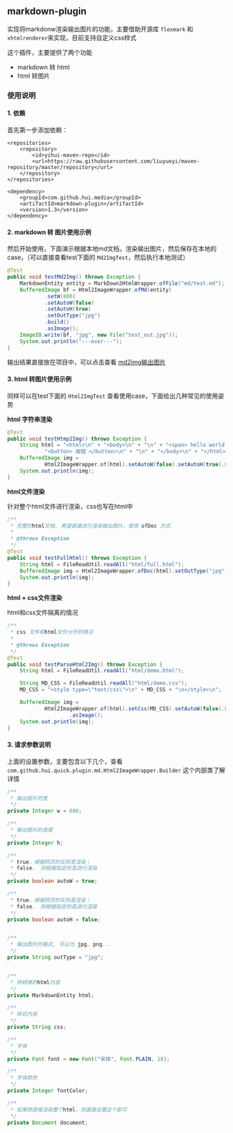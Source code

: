 ## markdown-plugin

实现将markdonw渲染输出图片的功能，主要借助开源库 `flexmark` 和 `xhtmlrenderer`来实现，目前支持自定义css样式

这个插件，主要提供了两个功能

- markdown 转 html 
- html 转图片

### 使用说明

#### 1. 依赖

首先第一步添加依赖：

```pom
<repositories>
    <repository>
        <id>yihui-maven-repo</id>
        <url>https://raw.githubusercontent.com/liuyueyi/maven-repository/master/repository</url>
    </repository>
</repositories>

<dependency>
    <groupId>com.github.hui.media</groupId>
    <artifactId>markdown-plugin</artifactId>
    <version>1.3</version>
</dependency>
```

#### 2. markdown 转 图片使用示例

然后开始使用，下面演示根据本地md文档，渲染输出图片，然后保存在本地的case，（可以直接查看test下面的 `Md2ImgTest`，然后执行本地测试）

```java
@Test
public void testMd2Img() throws Exception {
    MarkdownEntity entity = MarkDown2HtmlWrapper.ofFile("md/test.md");
    BufferedImage bf = Html2ImageWrapper.ofMd(entity)
            .setW(800)
            .setAutoW(false)
            .setAutoH(true)
            .setOutType("jpg")
            .build()
            .asImage();
    ImageIO.write(bf, "jpg", new File("test_out.jpg"));
    System.out.println("---over---");
}
```

输出结果直接放在项目中，可以点击查看 [md2img输出图片](test_out.jpg)


#### 3. html 转图片使用示例

同样可以在test下面的 `Html2ImgTest` 查看使用case，下面给出几种常见的使用姿势

**html 字符串渲染**

```java
@Test
public void testHtmp2Img() throws Exception {
    String html = "<html>\n" + "<body>\n" + "\n" + "<span> hello world </span>\n" + "<hr/>\n" +
            "<button> 按钮 </button>\n" + "\n" + "</body>\n" + "</html>";
    BufferedImage img =
            Html2ImageWrapper.of(html).setAutoW(false).setAutoH(true).setOutType("jpg").build().asImage();
    System.out.println(img);
}
```

**html文件渲染**

针对整个html文件进行渲染，css也写在html中

```java
/**
 * 完整的html文档, 希望直接进行渲染输出图片，使用 ofDoc 方式
 *
 * @throws Exception
 */
@Test
public void testFullHtml() throws Exception {
    String html = FileReadUtil.readAll("html/full.html");
    BufferedImage img = Html2ImageWrapper.ofDoc(html).setOutType("jpg").build().asImage();
    System.out.println(img);
}
```

**html + css文件渲染**

html和css文件隔离的情况

```java
/**
 * css 文件和html文件分开的情况
 *
 * @throws Exception
 */
@Test
public void testParseHtml2Img() throws Exception {
    String html = FileReadUtil.readAll("html/demo.html");

    String MD_CSS = FileReadUtil.readAll("html/demo.css");
    MD_CSS = "<style type=\"text/css\">\n" + MD_CSS + "\n</style>\n";

    BufferedImage img =
            Html2ImageWrapper.of(html).setCss(MD_CSS).setAutoW(false).setAutoH(false).setOutType("jpg").build()
                    .asImage();
    System.out.println(img);
}
```

#### 3. 请求参数说明

上面的设置参数，主要包含以下几个，查看 `com.github.hui.quick.plugin.md.Html2ImageWrapper.Builder` 这个内部类了解详情

```java
/**
 * 输出图片的宽
 */
private Integer w = 600;

/**
 * 输出图片的高度
 */
private Integer h;

/**
 * true，根据网页的实际宽渲染；
 * false， 则根据指定的宽进行渲染
 */
private boolean autoW = true;

/**
 * true，根据网页的实际高渲染；
 * false， 则根据指定的高进行渲染
 */
private boolean autoH = false;


/**
 * 输出图片的格式, 可以为 jpg, png...
 */
private String outType = "jpg";


/**
 * 待转换的html内容
 */
private MarkdownEntity html;

/**
 * 样式内容
 */
private String css;

/**
 * 字体 
 */
private Font font = new Font("宋体", Font.PLAIN, 18);

/**
 * 字体颜色 
 */
private Integer fontColor;

/**
 * 如果想直接渲染整个html，则直接设置这个即可
 */
private Document document;
```